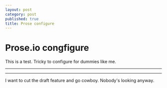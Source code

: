 ```yaml
---
layout: post
category: post
published: true
title: Prose configure
---
```

# Prose.io congfigure

This is a test. Tricky to configure for dummies like me.

***
<hr class="rule">

I want to cut the draft feature and go cowboy. Nobody's looking anyway.
